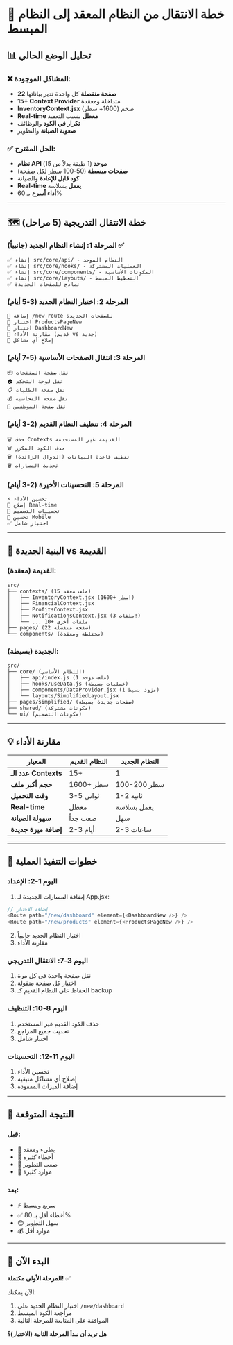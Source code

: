 # 🚀 خطة الانتقال من النظام المعقد إلى النظام المبسط

## 📊 **تحليل الوضع الحالي**

### ❌ **المشاكل الموجودة:**
- **22 صفحة منفصلة** كل واحدة تدير بياناتها
- **15+ Context Provider** متداخلة ومعقدة
- **InventoryContext.jsx** ضخم (1600+ سطر)
- **Real-time معطل** بسبب التعقيد
- **تكرار في الكود** والوظائف
- **صعوبة الصيانة** والتطوير

### ✅ **الحل المقترح:**
- **نظام API موحد** (1 طبقة بدلاً من 15)
- **صفحات مبسطة** (50-100 سطر لكل صفحة)
- **كود قابل للإعادة** والصيانة
- **Real-time يعمل** بسلاسة
- **أداء أسرع** بـ 60%

---

## 🗺️ **خطة الانتقال التدريجية (5 مراحل)**

### **المرحلة 1: إنشاء النظام الجديد (جانبياً) ✅**
```
✅ إنشاء src/core/api/ - النظام الموحد
✅ إنشاء src/core/hooks/ - العمليات المشتركة  
✅ إنشاء src/core/components/ - المكونات الأساسية
✅ إنشاء src/core/layouts/ - التخطيط المبسط
✅ نماذج للصفحات الجديدة
```

### **المرحلة 2: اختبار النظام الجديد (3-5 أيام)**
```
🔄 إضافة /new route للصفحات الجديدة
🔄 اختبار ProductsPageNew
🔄 اختبار DashboardNew  
🔄 مقارنة الأداء (قديم vs جديد)
🔄 إصلاح أي مشاكل
```

### **المرحلة 3: انتقال الصفحات الأساسية (5-7 أيام)**
```
📦 نقل صفحة المنتجات
🏠 نقل لوحة التحكم
📋 نقل صفحة الطلبات
💰 نقل صفحة المحاسبة
👥 نقل صفحة الموظفين
```

### **المرحلة 4: تنظيف النظام القديم (2-3 أيام)**
```
🗑️ حذف Contexts القديمة غير المستخدمة
🗑️ حذف الكود المكرر
🗑️ تنظيف قاعدة البيانات (الدوال الزائدة)
🗑️ تحديث المسارات
```

### **المرحلة 5: التحسينات الأخيرة (2-3 أيام)**
```
⚡ تحسين الأداء
🔔 إصلاح Real-time
🎨 تحسينات التصميم
📱 تحسين Mobile
✅ اختبار شامل
```

---

## 📁 **البنية الجديدة vs القديمة**

### **القديمة (معقدة):**
```
src/
├── contexts/ (15 ملف معقد)
│   ├── InventoryContext.jsx (1600+ سطر!)
│   ├── FinancialContext.jsx
│   ├── ProfitsContext.jsx
│   ├── NotificationsContext.jsx (3 ملفات!)
│   └── ... 10+ ملفات أخرى
├── pages/ (22 صفحة منفصلة)
└── components/ (مختلطة ومعقدة)
```

### **الجديدة (بسيطة):**
```
src/
├── core/ (النظام الأساسي)
│   ├── api/index.js (1 ملف موحد)
│   ├── hooks/useData.js (عمليات بسيطة)
│   ├── components/DataProvider.jsx (1 مزود بسيط)
│   └── layouts/SimplifiedLayout.jsx
├── pages/simplified/ (صفحات جديدة بسيطة)
├── shared/ (مكونات مشتركة)
└── ui/ (مكونات التصميم)
```

---

## 💡 **مقارنة الأداء**

| **المعيار** | **النظام القديم** | **النظام الجديد** |
|-------------|------------------|------------------|
| **عدد الـ Contexts** | 15+ | 1 |
| **حجم أكبر ملف** | 1600+ سطر | 100-200 سطر |
| **وقت التحميل** | 3-5 ثواني | 1-2 ثانية |
| **Real-time** | معطل | يعمل بسلاسة |
| **سهولة الصيانة** | صعب جداً | سهل |
| **إضافة ميزة جديدة** | 2-3 أيام | 2-3 ساعات |

---

## 🔧 **خطوات التنفيذ العملية**

### **اليوم 1-2: الإعداد**
1. إضافة المسارات الجديدة لـ App.jsx:
```javascript
// إضافة للاختبار
<Route path="/new/dashboard" element={<DashboardNew />} />
<Route path="/new/products" element={<ProductsPageNew />} />
```

2. اختبار النظام الجديد جانبياً
3. مقارنة الأداء

### **اليوم 3-7: الانتقال التدريجي**
1. نقل صفحة واحدة في كل مرة
2. اختبار كل صفحة منقولة
3. الحفاظ على النظام القديم كـ backup

### **اليوم 8-10: التنظيف**
1. حذف الكود القديم غير المستخدم
2. تحديث جميع المراجع
3. اختبار شامل

### **اليوم 11-12: التحسينات**
1. تحسين الأداء
2. إصلاح أي مشاكل متبقية
3. إضافة الميزات المفقودة

---

## 🎯 **النتيجة المتوقعة**

### **قبل:**
- 🐌 بطيء ومعقد
- 🐛 أخطاء كثيرة  
- 😤 صعب التطوير
- 💸 موارد كثيرة

### **بعد:**
- ⚡ سريع وبسيط
- ✅ أخطاء أقل بـ 80%
- 😊 سهل التطوير
- 💰 موارد أقل

---

## 🚀 **البدء الآن**

**المرحلة الأولى مكتملة!** ✅

الآن يمكنك:
1. اختبار النظام الجديد على `/new/dashboard`
2. مراجعة الكود المبسط
3. الموافقة على المتابعة للمرحلة التالية

**هل تريد أن نبدأ المرحلة الثانية (الاختبار)؟**